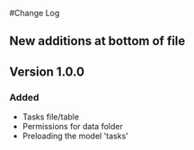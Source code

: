 #Change Log
## New additions at bottom of file

## Version 1.0.0

### Added

- Tasks file/table
- Permissions for data folder
- Preloading the model 'tasks'
